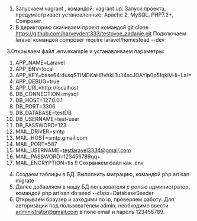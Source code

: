 1. Запускаем vagrant , командой:  vagrant up.
Запуск проекта, предумастривает установленные: Apache 2, MySQL, PHP7.2+, Composer.
2. В дерикторию скачиваем проект командой git clone https://github.com/harveydent333/testovoe_zadanie.git
Подключаем laravel командой  composer require laravel/homestead --dev

3.Открываем файл .env.example и устанавливаем параметры:
1) APP_NAME=Laravel
2) APP_ENV=local
3) APP_KEY=base64:dusqSTIMDKaHBvhkL1u34scJOAYip0p5fqkiVHi+LaI=
4) APP_DEBUG=true
5) APP_URL=http://localhost
6) DB_CONNECTION=mysql
7) DB_HOST=127.0.0.1
8) DB_PORT=3306
9) DB_DATABASE=testDB
10) DB_USERNAME=test-user
11) DB_PASSWORD=123
12) MAIL_DRIVER=smtp
13) MAIL_HOST=smtp.gmail.com
14) MAIL_PORT=587
15) MAIL_USERNAME=testlaravel3334@gmail.com
16) MAIL_PASSWORD=123456789qq+
17) MAIL_ENCRYPTION=tls
!! Сохраняем файл как  .env
4. Создаем таблицы в БД. Выполнить миграцию, командой php artisan migrate 
4. Далее добавляем в нашу БД пользователя с ролью администратор, командой php artisan db:seed --class=DatabaseSeeder
5. Открываем браузер и заходими по ip, проверяем работу.
Для авторизации под пользователем admin, необходимо ввести administrator@gmail.com в поле email и пароль 123456789.

